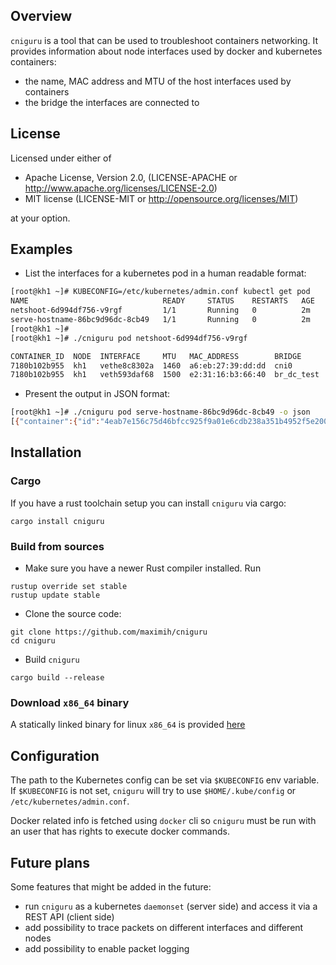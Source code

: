 Overview
--------

`cniguru` is a tool that can be used to troubleshoot containers networking.
It provides information about node interfaces used by docker and kubernetes containers:
- the name, MAC address and MTU of the host interfaces used by containers
- the bridge the interfaces are connected to

License
-------

Licensed under either of

* Apache License, Version 2.0, (LICENSE-APACHE or http://www.apache.org/licenses/LICENSE-2.0)
* MIT license (LICENSE-MIT or http://opensource.org/licenses/MIT)

at your option.

Examples
--------

* List the interfaces for a kubernetes pod in a human readable format:

```bash
[root@kh1 ~]# KUBECONFIG=/etc/kubernetes/admin.conf kubectl get pod
NAME                              READY     STATUS    RESTARTS   AGE
netshoot-6d994df756-v9rgf         1/1       Running   0          2m
serve-hostname-86bc9d96dc-8cb49   1/1       Running   0          2m
[root@kh1 ~]# 
[root@kh1 ~]# ./cniguru pod netshoot-6d994df756-v9rgf

CONTAINER_ID  NODE  INTERFACE     MTU   MAC_ADDRESS        BRIDGE
7180b102b955  kh1   vethe8c8302a  1460  a6:eb:27:39:dd:dd  cni0
7180b102b955  kh1   veth593daf68  1500  e2:31:16:b3:66:40  br_dc_test
```

* Present the output in JSON format:

```bash
[root@kh1 ~]# ./cniguru pod serve-hostname-86bc9d96dc-8cb49 -o json
[{"container":{"id":"4eab7e156c75d46bfcc925f9a01e6cdb238a351b4952f5e20074e2cad0d08b65","node_name":"kh1","runtime":"Docker"},"interfaces":[{"name":"veth0cac8bed","mtu":1500,"mac_address":"42:56:c3:1e:7e:35","bridge":"cni0"}]}]
```

Installation
------------

### Cargo

If you have a rust toolchain setup you can install `cniguru` via cargo:

```
cargo install cniguru
```

### Build from sources

* Make sure you have a newer Rust compiler installed. Run

```
rustup override set stable
rustup update stable
```


* Clone the source code:

```
git clone https://github.com/maximih/cniguru
cd cniguru
```

* Build `cniguru`

```
cargo build --release
```

### Download `x86_64` binary

A statically linked binary for linux `x86_64` is provided [here](https://github.com/maximih/cniguru/releases/download/0.1.0/cniguru_x86_64_0.1.0.tar.gz)

Configuration
-------------

The path to the Kubernetes config can be set via `$KUBECONFIG` env variable.
If `$KUBECONFIG` is not set, `cniguru` will try to use `$HOME/.kube/config` or `/etc/kubernetes/admin.conf`.

Docker related info is fetched using `docker` cli so `cniguru` must be run with an user that has rights to execute docker commands.

Future plans
------------

Some features that might be added in the future:

* run `cniguru` as a kubernetes `daemonset` (server side) and access it via a REST API (client side)
* add possibility to trace packets on different interfaces and different nodes
* add possibility to enable packet logging
